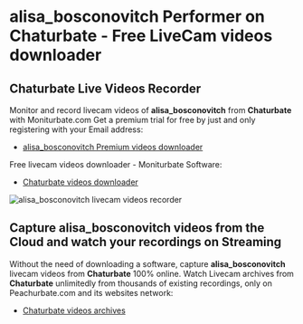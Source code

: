 # alisa_bosconovitch Performer on Chaturbate - Free LiveCam videos downloader

## Chaturbate Live Videos Recorder

Monitor and record livecam videos of **alisa_bosconovitch** from **Chaturbate** with Moniturbate.com
Get a premium trial for free by just and only registering with your Email address:
* [alisa_bosconovitch Premium videos downloader](https://moniturbate.com/request-demo-licence-key.html)

Free livecam videos downloader - Moniturbate Software:
* [Chaturbate videos downloader](https://moniturbate.com/moniturbate-download-software.html)

![alisa_bosconovitch livecam videos recorder](https://peachurnet.com/templates/moniturbate-software.png)


## Capture alisa_bosconovitch videos from the Cloud and watch your recordings on Streaming

Without the need of downloading a software, capture **alisa_bosconovitch** livecam videos from **Chaturbate** 100% online.
Watch Livecam archives from **Chaturbate** unlimitedly from thousands of existing recordings, only on Peachurbate.com and its websites network:
* [Chaturbate videos archives](https://peachurnet.com/)